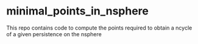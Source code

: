 # minimal_points_in_nsphere
This repo contains code to compute the points required to obtain a ncycle of a given persistence on the nsphere 
